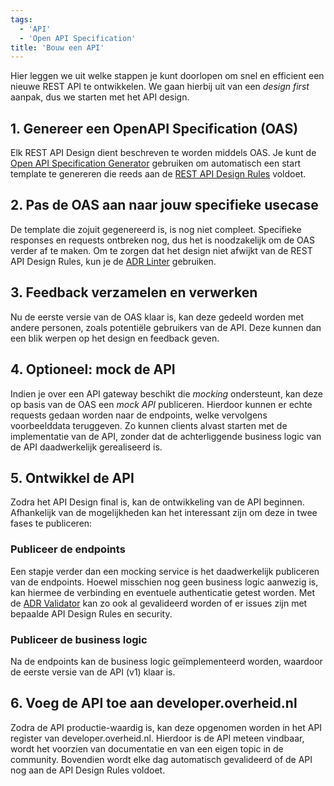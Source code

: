```yaml
---
tags:
  - 'API'
  - 'Open API Specification'
title: 'Bouw een API'
---
```

Hier leggen we uit welke stappen je kunt doorlopen om snel en efficient een nieuwe REST API te ontwikkelen. We gaan hierbij uit van een *design first* aanpak, dus we starten met het API design.

## 1. Genereer een OpenAPI Specification (OAS)
Elk REST API Design dient beschreven te worden middels OAS. Je kunt de [Open API Specification Generator](https://community.developer.overheid.nl/docs?topic=189) gebruiken om automatisch een start template te genereren die reeds aan de [REST API Design Rules](https://community.developer.overheid.nl/docs?topic=183) voldoet.

## 2. Pas de OAS aan naar jouw specifieke usecase
De template die zojuit gegenereerd is, is nog niet compleet. Specifieke responses en requests ontbreken nog, dus het is noodzakelijk om de OAS verder af te maken. Om te zorgen dat het design niet afwijkt van de REST API Design Rules, kun je de [ADR Linter](https://community.developer.overheid.nl/docs?topic=182) gebruiken.

## 3. Feedback verzamelen en verwerken
Nu de eerste versie van de OAS klaar is, kan deze gedeeld worden met andere personen, zoals potentiële gebruikers van de API. Deze kunnen dan een blik werpen op het design en feedback geven.

## 4. Optioneel: mock de API
Indien je over een API gateway beschikt die *mocking* ondersteunt, kan deze op basis van de OAS een *mock API* publiceren. Hierdoor kunnen er echte requests gedaan worden naar de endpoints, welke vervolgens voorbeelddata teruggeven. Zo kunnen clients alvast starten met de implementatie van de API, zonder dat de achterliggende business logic van de API daadwerkelijk gerealiseerd is.

## 5. Ontwikkel de API

Zodra het API Design final is, kan de ontwikkeling van de API beginnen. Afhankelijk van de mogelijkheden kan het interessant zijn om deze in twee fases te publiceren:

### Publiceer de endpoints
Een stapje verder dan een mocking service is het daadwerkelijk publiceren van de endpoints. Hoewel misschien nog geen business logic aanwezig is, kan hiermee de verbinding en eventuele authenticatie getest worden. Met de [ADR Validator](https://community.developer.overheid.nl/docs?topic=188) kan zo ook al gevalideerd worden of er issues zijn met bepaalde API Design Rules en security.

### Publiceer de business logic
Na de endpoints kan de business logic geïmplementeerd worden, waardoor de eerste versie van de API (v1) klaar is.

## 6. Voeg de API toe aan developer.overheid.nl
Zodra de API productie-waardig is, kan deze opgenomen worden in het API register van developer.overheid.nl. Hierdoor is de API meteen vindbaar, wordt het voorzien van documentatie en van een eigen topic in de community. Bovendien wordt elke dag automatisch gevalideerd of de API nog aan de API Design Rules voldoet.
